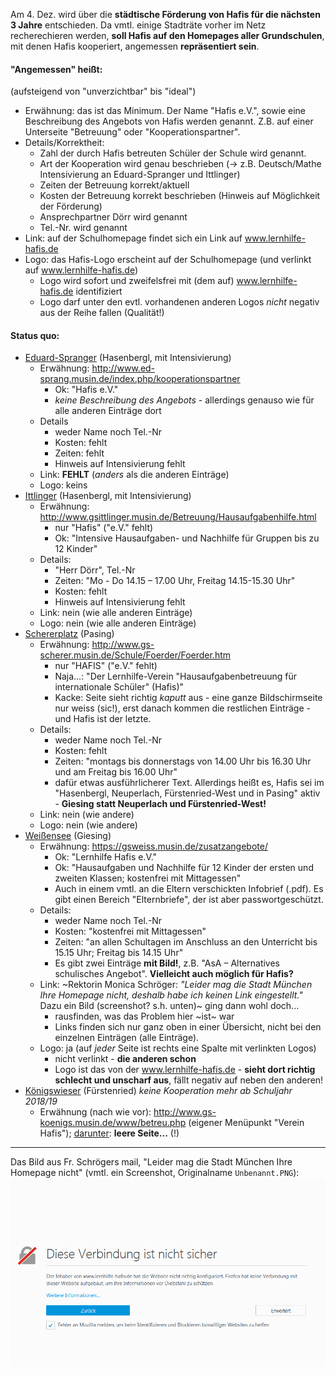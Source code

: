 Am 4. Dez. wird über die **städtische Förderung von Hafis für die nächsten 3 Jahre** entschieden.
Da vmtl. einige Stadträte vorher im Netz recherechieren werden, **soll Hafis auf
den Homepages aller Grundschulen**, mit denen Hafis kooperiert, angemessen
**repräsentiert sein**.

#### "Angemessen" heißt: ####
(aufsteigend von "unverzichtbar" bis "ideal")

- Erwähnung: das ist das Minimum. Der Name "Hafis e.V.", sowie eine Beschreibung
  des Angebots von Hafis werden genannt. Z.B. auf einer Unterseite "Betreuung" oder
  "Kooperationspartner".
- Details/Korrektheit:
  * Zahl der durch Hafis betreuten Schüler der Schule wird genannt.
  * Art der Kooperation wird genau beschrieben (-> z.B. Deutsch/Mathe Intensivierung an Eduard-Spranger und Ittlinger)
  * Zeiten der Betreuung korrekt/aktuell
  * Kosten der Betreuung korrekt beschrieben (Hinweis auf Möglichkeit der Förderung)
  * Ansprechpartner Dörr wird genannt
  * Tel.-Nr. wird genannt
- Link: auf der Schulhomepage findet sich ein Link auf www.lernhilfe-hafis.de
- Logo: das Hafis-Logo erscheint auf der Schulhomepage (und verlinkt auf www.lernhilfe-hafis.de)
  * Logo wird sofort und zweifelsfrei mit (dem auf) www.lernhilfe-hafis.de identifiziert
  * Logo darf unter den evtl. vorhandenen anderen Logos *nicht* negativ aus der Reihe fallen (Qualität!)

#### Status quo: ####

- [Eduard-Spranger](http://www.ed-sprang.musin.de/) (Hasenbergl, mit Intensivierung)
  * Erwähnung: http://www.ed-sprang.musin.de/index.php/kooperationspartner
    - Ok: "Hafis e.V."
    - *keine Beschreibung des Angebots* - allerdings genauso wie für alle anderen Einträge dort
  * Details
    - weder Name noch Tel.-Nr
    - Kosten: fehlt
    - Zeiten: fehlt
    - Hinweis auf Intensivierung fehlt
  * Link: **FEHLT** (*anders* als die anderen Einträge)
  * Logo: keins
- [Ittlinger](http://www.gsittlinger.musin.de) (Hasenbergl, mit Intensivierung)
  * Erwähnung: http://www.gsittlinger.musin.de/Betreuung/Hausaufgabenhilfe.html
    - nur "Hafis" ("e.V." fehlt)
    - Ok: "Intensive Hausaufgaben- und Nachhilfe für Gruppen bis zu 12 Kinder"
  * Details:
    - "Herr Dörr", Tel.-Nr
    - Zeiten: "Mo - Do 14.15 – 17.00 Uhr, Freitag 14.15-15.30 Uhr"
    - Kosten: fehlt
    - Hinweis auf Intensivierung fehlt
  * Link: nein (wie alle anderen Einträge)
  * Logo: nein (wie alle anderen Einträge)
- [Schererplatz](http://www.gs-scherer.musin.de/) (Pasing)
  * Erwähnung: http://www.gs-scherer.musin.de/Schule/Foerder/Foerder.htm
    - nur "HAFIS" ("e.V." fehlt)
    - Naja...: "Der Lernhilfe-Verein "Hausaufgabenbetreuung für internationale Schüler" (Hafis)"
    - Kacke: Seite sieht richtig *kaputt* aus - eine ganze Bildschirmseite nur weiss (sic!), erst danach kommen die restlichen Einträge - und Hafis ist der letzte.
  * Details:
    - weder Name noch Tel.-Nr
    - Kosten: fehlt
    - Zeiten: "montags bis donnerstags von 14.00 Uhr bis 16.30 Uhr und am Freitag bis 16.00 Uhr"
    - dafür etwas ausführlicherer Text. Allerdings heißt es, Hafis sei im "Hasenbergl, Neuperlach, Fürstenried-West und in Pasing" aktiv - **Giesing statt Neuperlach und Fürstenried-West!**
  * Link: nein (wie andere)
  * Logo: nein (wie andere)
- [Weißensee](https://gsweiss.musin.de/) (Giesing)
  * Erwähnung: https://gsweiss.musin.de/zusatzangebote/
    - Ok: "Lernhilfe Hafis e.V."
    - Ok: "Hausaufgaben und Nachhilfe für 12 Kinder der ersten und zweiten Klassen; kostenfrei mit Mittagessen"
    - Auch in einem vmtl. an die Eltern verschickten Infobrief (.pdf). Es gibt einen Bereich "Elternbriefe", der ist aber passwortgeschützt.
  * Details:
    - weder Name noch Tel.-Nr
    - Kosten: "kostenfrei mit Mittagessen"
    - Zeiten: "an allen Schultagen im Anschluss an den Unterricht bis 15.15 Uhr; Freitag bis 14.15 Uhr"
    - Es gibt zwei Einträge **mit Bild!**, z.B. "AsA – Alternatives schulisches Angebot". **Vielleicht auch möglich für Hafis?**
  * Link: ~Rektorin Monica Schröger: *"Leider mag die Stadt München Ihre Homepage nicht, deshalb habe ich keinen Link eingestellt."* Dazu ein Bild (screenshot? s.h. unten)~ ging dann wohl doch...
     - rausfinden, was das Problem hier ~ist~ war
     - Links finden sich nur ganz oben in einer Übersicht, nicht bei den einzelnen Einträgen (alle Einträge).
  * Logo: ja (auf *jeder* Seite ist rechts eine Spalte mit verlinkten Logos)
     - nicht verlinkt - **die anderen schon**
     - Logo ist das von der www.lernhilfe-hafis.de - **sieht dort richtig schlecht und unscharf aus**, fällt negativ auf neben den anderen!
- [Königswieser](http://www.gs-koenigs.musin.de) (Fürstenried) *keine Kooperation mehr ab Schuljahr 2018/19*
  * Erwähnung (nach wie vor): http://www.gs-koenigs.musin.de/www/betreu.php (eigener Menüpunkt "Verein Hafis"); [darunter](http://www.gs-koenigs.musin.de/www/betreu_hafis.php): **leere Seite...** (!)

---
Das Bild aus Fr. Schrögers mail, "Leider mag die Stadt München Ihre Homepage nicht" (vmtl. ein Screenshot, Originalname `Unbenannt.PNG`):
![Weißensee: "Stadt mag Ihre Homepage nicht"](i/Stadt-mag-Hafis-HP-nicht.png)
